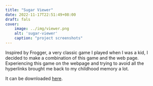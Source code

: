 ```yaml
---
title: "Sugar Viewer"
date: 2022-11-17T22:51:49+08:00
draft: fals
cover:
    image: ../img/viewer.png
    alt: 'sugar-viewer'
    caption: "project screenshots"
---
```


Inspired by Frogger, a very classic game I played when I was a kid, I decided to make a combination of this game and the web page. Experiencing this game on the webpage and trying to avoid all the hyperlinks brought me back to my childhood memory a lot.

It can be downloaded [here](https://github.com/lindashao1220/abc2022/raw/master/ProjectB%20done/projectB%20done.zip).